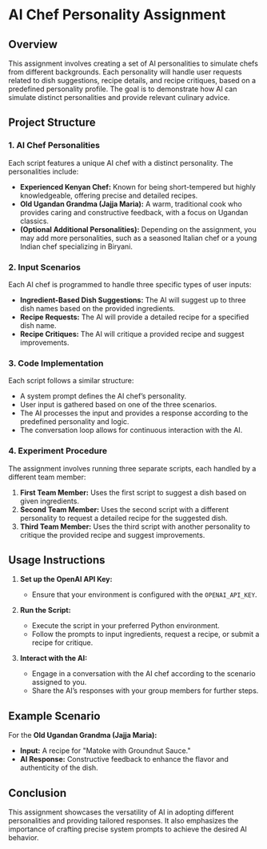 # AI Chef Personality Assignment

## Overview

This assignment involves creating a set of AI personalities to simulate chefs from different backgrounds. Each personality will handle user requests related to dish suggestions, recipe details, and recipe critiques, based on a predefined personality profile. The goal is to demonstrate how AI can simulate distinct personalities and provide relevant culinary advice.

## Project Structure

### 1. AI Chef Personalities
Each script features a unique AI chef with a distinct personality. The personalities include:

- **Experienced Kenyan Chef:** Known for being short-tempered but highly knowledgeable, offering precise and detailed recipes.
- **Old Ugandan Grandma (Jajja Maria):** A warm, traditional cook who provides caring and constructive feedback, with a focus on Ugandan classics.
- **(Optional Additional Personalities):** Depending on the assignment, you may add more personalities, such as a seasoned Italian chef or a young Indian chef specializing in Biryani.

### 2. Input Scenarios
Each AI chef is programmed to handle three specific types of user inputs:
- **Ingredient-Based Dish Suggestions:** The AI will suggest up to three dish names based on the provided ingredients.
- **Recipe Requests:** The AI will provide a detailed recipe for a specified dish name.
- **Recipe Critiques:** The AI will critique a provided recipe and suggest improvements.

### 3. Code Implementation
Each script follows a similar structure:
- A system prompt defines the AI chef’s personality.
- User input is gathered based on one of the three scenarios.
- The AI processes the input and provides a response according to the predefined personality and logic.
- The conversation loop allows for continuous interaction with the AI.

### 4. Experiment Procedure
The assignment involves running three separate scripts, each handled by a different team member:
1. **First Team Member:** Uses the first script to suggest a dish based on given ingredients.
2. **Second Team Member:** Uses the second script with a different personality to request a detailed recipe for the suggested dish.
3. **Third Team Member:** Uses the third script with another personality to critique the provided recipe and suggest improvements.

## Usage Instructions

1. **Set up the OpenAI API Key:**
   - Ensure that your environment is configured with the `OPENAI_API_KEY`.

2. **Run the Script:**
   - Execute the script in your preferred Python environment.
   - Follow the prompts to input ingredients, request a recipe, or submit a recipe for critique.

3. **Interact with the AI:**
   - Engage in a conversation with the AI chef according to the scenario assigned to you.
   - Share the AI’s responses with your group members for further steps.

## Example Scenario

For the **Old Ugandan Grandma (Jajja Maria):**
- **Input:** A recipe for "Matoke with Groundnut Sauce."
- **AI Response:** Constructive feedback to enhance the flavor and authenticity of the dish.

## Conclusion

This assignment showcases the versatility of AI in adopting different personalities and providing tailored responses. It also emphasizes the importance of crafting precise system prompts to achieve the desired AI behavior.
